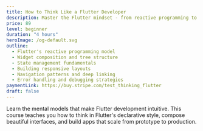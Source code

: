```yaml
---
title: How to Think Like a Flutter Developer
description: Master the Flutter mindset - from reactive programming to widget composition. Learn to build apps that are maintainable, performant, and delightful to use.
price: 89
level: beginner
duration: "4 hours"
heroImage: /og-default.svg
outline:
  - Flutter's reactive programming model
  - Widget composition and tree structure
  - State management fundamentals
  - Building responsive layouts
  - Navigation patterns and deep linking
  - Error handling and debugging strategies
paymentLink: https://buy.stripe.com/test_thinking_flutter
draft: false
---
```


Learn the mental models that make Flutter development intuitive. This course teaches you how to think in Flutter's declarative style, compose beautiful interfaces, and build apps that scale from prototype to production.